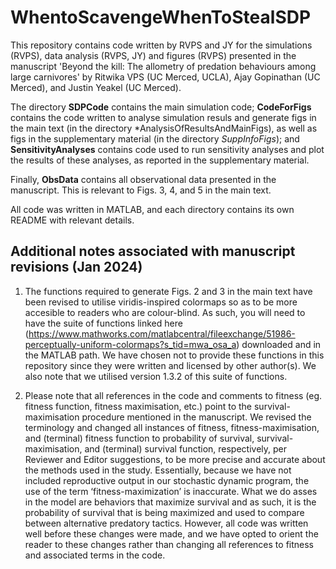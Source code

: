 # WhentoScavengeWhenToStealSDP
This repository contains code written by RVPS and JY for the simulations (RVPS), data analysis (RVPS, JY) and figures (RVPS) presented in the manuscript 'Beyond the kill: The allometry of predation behaviours among large carnivores' by Ritwika VPS (UC Merced, UCLA), Ajay Gopinathan (UC Merced), and Justin Yeakel (UC Merced). 

The directory **SDPCode** contains the main simulation code; **CodeForFigs** contains the code written to analyse simulation resuls and generate figs in the main text (in the directory *AnalysisOfResultsAndMainFigs), as well as figs in the supplementary material (in the directory *SuppInfoFigs*); and **SensitivityAnalyses** contains code used to run sensitivity analyses and plot the results of these analyses, as reported in the supplementary material.

Finally, **ObsData** contains all observational data presented in the manuscript. This is relevant to Figs. 3, 4, and 5 in the main text. 

All code was written in MATLAB, and each directory contains its own README with relevant details. 

## Additional notes associated with manuscript revisions (Jan 2024)

1. The functions required to generate Figs. 2 and 3 in the main text have been revised to utilise viridis-inspired colormaps so as to be more accesible to readers who are colour-blind. As such, you will need to have the suite of functions linked here (https://www.mathworks.com/matlabcentral/fileexchange/51986-perceptually-uniform-colormaps?s_tid=mwa_osa_a) downloaded and in the MATLAB path. We have chosen not to provide these functions in this repository since they were written and licensed by other author(s). We also note that we utilised version  1.3.2 of this suite of functions.

2. Please note that all references in the code and comments to fitness (eg. fitness function, fitness maximisation, etc.) point to the survival-maximisation procedure mentioned in the manuscript.
We revised the terminology and changed all instances of fitness, fitness-maximisation, and (terminal) fitness function to probability of survival, survival-maximisation, and (terminal) survival function, respectively, per Reviewer and Editor suggestions, to be more precise and accurate about the methods used in the study. Essentially, because we have not included reproductive output in our stochastic dynamic program, the use of the term ‘fitness-maximization’ is inaccurate. What we do asses in the model are behaviors that maximize survival and as such, it is the probability of survival that is being maximized and used to compare between alternative predatory tactics. However, all code was written well before these changes were made, and we have opted to orient the reader to these changes rather than changing all references to fitness and associated terms in the code. 



